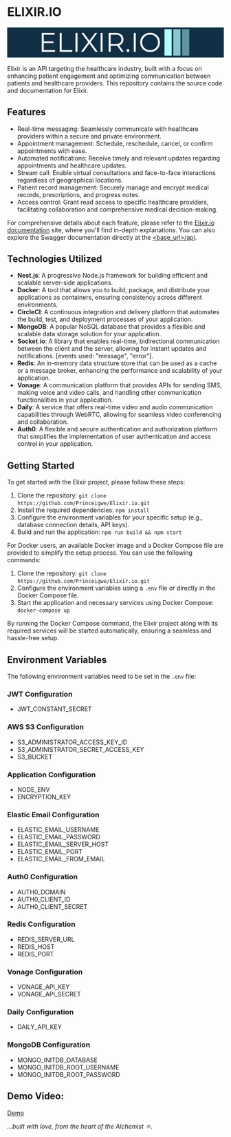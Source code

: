 # ELIXIR.IO

![Elixir.io](download.png)

Elixir is an API targeting the healthcare industry, built with a focus on enhancing patient engagement and optimizing communication between patients and healthcare providers. This repository contains the source code and documentation for Elixir.

## Features

- Real-time messaging: Seamlessly communicate with healthcare providers within a secure and private environment.
- Appointment management: Schedule, reschedule, cancel, or confirm appointments with ease.
- Automated notifications: Receive timely and relevant updates regarding appointments and healthcare updates.
- Stream call: Enable virtual consultations and face-to-face interactions regardless of geographical locations.
- Patient record management: Securely manage and encrypt medical records, prescriptions, and progress notes.
- Access control: Grant read access to specific healthcare providers, facilitating collaboration and comprehensive medical decision-making.

For comprehensive details about each feature, please refer to the [Elixir.io documentation](https://the-bubble.gitbook.io/elixir.io-documentation/) site, where you'll find in-depth explanations. You can also explore the Swagger documentation directly at the [<base_url>/api](base_url/api).

## Technologies Utilized

- **Nest.js**: A progressive Node.js framework for building efficient and scalable server-side applications.
- **Docker**: A tool that allows you to build, package, and distribute your applications as containers, ensuring consistency across different environments.
- **CircleCI**: A continuous integration and delivery platform that automates the build, test, and deployment processes of your application.
- **MongoDB**: A popular NoSQL database that provides a flexible and scalable data storage solution for your application.
- **Socket.io**: A library that enables real-time, bidirectional communication between the client and the server, allowing for instant updates and notifications. [events used: "message", "error"].
- **Redis**: An in-memory data structure store that can be used as a cache or a message broker, enhancing the performance and scalability of your application.
- **Vonage**: A communication platform that provides APIs for sending SMS, making voice and video calls, and handling other communication functionalities in your application.
- **Daily**: A service that offers real-time video and audio communication capabilities through WebRTC, allowing for seamless video conferencing and collaboration.
- **Auth0**: A flexible and secure authentication and authorization platform that simplifies the implementation of user authentication and access control in your application.




## Getting Started

To get started with the Elixir project, please follow these steps:

1. Clone the repository: `git clone https://github.com/Princeigwe/Elixir.io.git`
2. Install the required dependencies: `npm install`
3. Configure the environment variables for your specific setup (e.g., database connection details, API keys).
4. Build and run the application: `npm run build && npm start`

For Docker users, an available Docker image and a Docker Compose file are provided to simplify the setup process. You can use the following commands:

1. Clone the repository: `git clone https://github.com/Princeigwe/Elixir.io.git`
2. Configure the environment variables using a `.env` file or directly in the Docker Compose file.
3. Start the application and necessary services using Docker Compose: `docker-compose up`

By running the Docker Compose command, the Elixir project along with its required services will be started automatically, ensuring a seamless and hassle-free setup.



## Environment Variables

The following environment variables need to be set in the `.env` file:

### JWT Configuration
- JWT_CONSTANT_SECRET

### AWS S3 Configuration
- S3_ADMINISTRATOR_ACCESS_KEY_ID
- S3_ADMINISTRATOR_SECRET_ACCESS_KEY
- S3_BUCKET

### Application Configuration
- NODE_ENV
- ENCRYPTION_KEY

### Elastic Email Configuration
- ELASTIC_EMAIL_USERNAME
- ELASTIC_EMAIL_PASSWORD
- ELASTIC_EMAIL_SERVER_HOST
- ELASTIC_EMAIL_PORT
- ELASTIC_EMAIL_FROM_EMAIL

### Auth0 Configuration
- AUTH0_DOMAIN
- AUTH0_CLIENT_ID
- AUTH0_CLIENT_SECRET

### Redis Configuration
- REDIS_SERVER_URL
- REDIS_HOST
- REDIS_PORT

### Vonage Configuration
- VONAGE_API_KEY
- VONAGE_API_SECRET

### Daily Configuration
- DAILY_API_KEY

### MongoDB Configuration
- MONGO_INITDB_DATABASE
- MONGO_INITDB_ROOT_USERNAME
- MONGO_INITDB_ROOT_PASSWORD

## Demo Video: 
[Demo](https://vimeo.com/835237320?share=copy)



*...built with love, from the heart of the Alchemist :atom_symbol:.*
